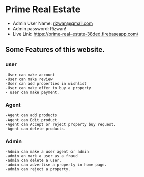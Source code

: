 # Prime Real Estate

- Admin User Name: rizwan@gmail.com
- Admin password: Rizwan!
- Live Link: https://prime-real-estate-38ded.firebaseapp.com/

## Some Features of this website.

### user

    -User can make account
    -User can make review
    -User can add properties in wishlist
    -User can make offer to buy a property
    - user can make payment.

### Agent

    -Agent can add products
    -Agent can Edit product
    -Agent can Accept or reject property buy request.
    -Agent can delete products.

### Admin

    -Admin can make a user agent or admin
    -admin an mark a user as a fraud
    -admin can delete a user.
    -admin can advertise a property in home page.
    -admin can reject a property.
